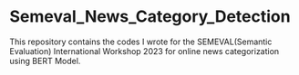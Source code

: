 # Semeval_News_Category_Detection

This repository contains the codes I wrote for the SEMEVAL(Semantic Evaluation) International Workshop 2023 for online news categorization using BERT Model.
